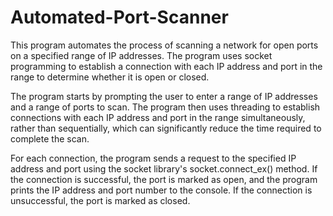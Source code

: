 # Automated-Port-Scanner

This program automates the process of scanning a network for open ports on a specified range of IP addresses. The program uses socket programming to establish a connection with each IP address and port in the range to determine whether it is open or closed.

The program starts by prompting the user to enter a range of IP addresses and a range of ports to scan. The program then uses threading to establish connections with each IP address and port in the range simultaneously, rather than sequentially, which can significantly reduce the time required to complete the scan.

For each connection, the program sends a request to the specified IP address and port using the socket library's socket.connect_ex() method. If the connection is successful, the port is marked as open, and the program prints the IP address and port number to the console. If the connection is unsuccessful, the port is marked as closed.
